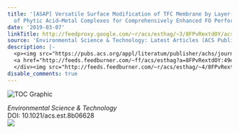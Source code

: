 ```yaml
---
title: '[ASAP] Versatile Surface Modification of TFC Membrane by Layer-by-Layer Assembly
  of Phytic Acid–Metal Complexes for Comprehensively Enhanced FO Performance'
date: '2019-03-07'
linkTitle: http://feedproxy.google.com/~r/acs/esthag/~3/8FPvRextdOY/acs.est.8b06628
source: 'Environmental Science & Technology: Latest Articles (ACS Publications)'
description: |-
  <p><img src="https://pubs.acs.org/appl/literatum/publisher/achs/journals/content/esthag/0/esthag.ahead-of-print/acs.est.8b06628/20190307/images/medium/es-2018-06628s_0008.gif" alt="TOC Graphic"/></p><div><cite>Environmental Science & Technology</cite></div><div>DOI: 10.1021/acs.est.8b06628</div><div class="feedflare">
  <a href="http://feeds.feedburner.com/~ff/acs/esthag?a=8FPvRextdOY:49eYY0ThO9A:yIl2AUoC8zA"><img src="http://feeds.feedburner.com/~ff/acs/esthag?d=yIl2AUoC8zA" border="0"></img></a>
  </div><img src="http://feeds.feedburner.com/~r/acs/esthag/~4/8FPvRextdOY" height="1" width="1" ...
disable_comments: true
---
```

<p><img src="https://pubs.acs.org/appl/literatum/publisher/achs/journals/content/esthag/0/esthag.ahead-of-print/acs.est.8b06628/20190307/images/medium/es-2018-06628s_0008.gif" alt="TOC Graphic"/></p><div><cite>Environmental Science & Technology</cite></div><div>DOI: 10.1021/acs.est.8b06628</div><div class="feedflare">
<a href="http://feeds.feedburner.com/~ff/acs/esthag?a=8FPvRextdOY:49eYY0ThO9A:yIl2AUoC8zA"><img src="http://feeds.feedburner.com/~ff/acs/esthag?d=yIl2AUoC8zA" border="0"></img></a>
</div><img src="http://feeds.feedburner.com/~r/acs/esthag/~4/8FPvRextdOY" height="1" width="1" ...